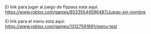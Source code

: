 El link para jugar al juego de flypass esta aqui: https://www.roblox.com/games/85335544596487/Juego-sin-nombre

El link para el menu esta aqui: https://www.roblox.com/games/13127591891/menu-test
